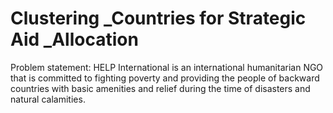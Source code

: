 # Clustering _Countries for Strategic Aid _Allocation
 Problem statement: HELP International is an international humanitarian NGO that is committed to fighting poverty and providing the people of backward countries with basic amenities and relief during the time of disasters and natural calamities.
